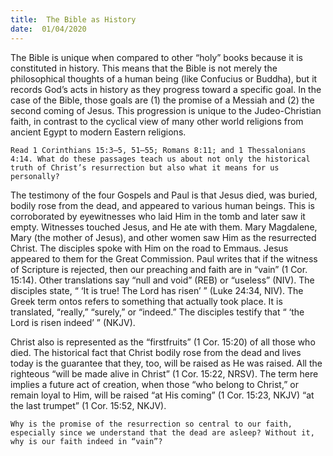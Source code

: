 ```yaml
---
title:  The Bible as History
date:  01/04/2020
---
```


The Bible is unique when compared to other “holy” books because it is constituted in history. This means that the Bible is not merely the philosophical thoughts of a human being (like Confucius or Buddha), but it records God’s acts in history as they progress toward a specific goal. In the case of the Bible, those goals are (1) the promise of a Messiah and (2) the second coming of Jesus. This progression is unique to the Judeo-Christian faith, in contrast to the cyclical view of many other world religions from ancient Egypt to modern Eastern religions.

`Read 1 Corinthians 15:3–5, 51–55; Romans 8:11; and 1 Thessalonians 4:14. What do these passages teach us about not only the historical truth of Christ’s resurrection but also what it means for us personally?`

The testimony of the four Gospels and Paul is that Jesus died, was buried, bodily rose from the dead, and appeared to various human beings. This is corroborated by eyewitnesses who laid Him in the tomb and later saw it empty. Witnesses touched Jesus, and He ate with them. Mary Magdalene, Mary (the mother of Jesus), and other women saw Him as the resurrected Christ. The disciples spoke with Him on the road to Emmaus. Jesus appeared to them for the Great Commission. Paul writes that if the witness of Scripture is rejected, then our preaching and faith are in “vain” (1 Cor. 15:14). Other translations say “null and void” (REB) or “useless” (NIV). The disciples state, “ ‘It is true! The Lord has risen’ ” (Luke 24:34, NIV). The Greek term ontos refers to something that actually took place. It is translated, “really,” “surely,” or “indeed.” The disciples testify that “ ‘the Lord is risen indeed’ ” (NKJV).

Christ also is represented as the “firstfruits” (1 Cor. 15:20) of all those who died. The historical fact that Christ bodily rose from the dead and lives today is the guarantee that they, too, will be raised as He was raised. All the righteous “will be made alive in Christ” (1 Cor. 15:22, NRSV). The term here implies a future act of creation, when those “who belong to Christ,” or remain loyal to Him, will be raised “at His coming” (1 Cor. 15:23, NKJV) “at the last trumpet” (1 Cor. 15:52, NKJV).

`Why is the promise of the resurrection so central to our faith, especially since we understand that the dead are asleep? Without it, why is our faith indeed in “vain”?`